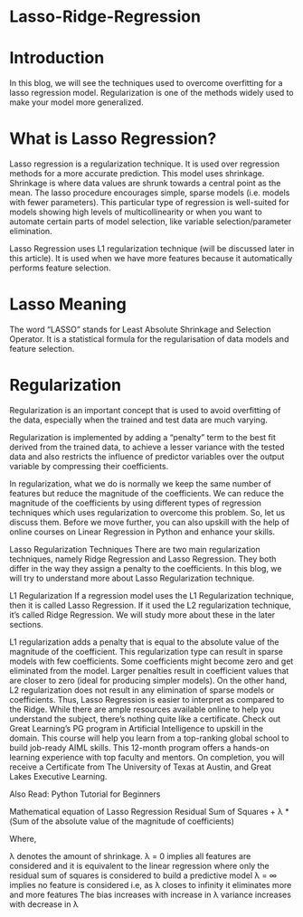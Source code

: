 # Lasso-Ridge-Regression
# Introduction
In this blog, we will see the techniques used to overcome overfitting for a lasso regression model. Regularization is one of the methods widely used to make your model more generalized.

# What is Lasso Regression?
Lasso regression is a regularization technique. It is used over regression methods for a more accurate prediction. This model uses shrinkage. Shrinkage is where data values are shrunk towards a central point as the mean. The lasso procedure encourages simple, sparse models (i.e. models with fewer parameters). This particular type of regression is well-suited for models showing high levels of multicollinearity or when you want to automate certain parts of model selection, like variable selection/parameter elimination.

Lasso Regression uses L1 regularization technique (will be discussed later in this article). It is used when we have more features because it automatically performs feature selection.

# Lasso Meaning
The word “LASSO” stands for Least Absolute Shrinkage and Selection Operator. It is a statistical formula for the regularisation of data models and feature selection.

# Regularization
Regularization is an important concept that is used to avoid overfitting of the data, especially when the trained and test data are much varying.

Regularization is implemented by adding a “penalty” term to the best fit derived from the trained data, to achieve a lesser variance with the tested data and also restricts the influence of predictor variables over the output variable by compressing their coefficients.

In regularization, what we do is normally we keep the same number of features but reduce the magnitude of the coefficients. We can reduce the magnitude of the coefficients by using different types of regression techniques which uses regularization to overcome this problem. So, let us discuss them. Before we move further, you can also upskill with the help of online courses on Linear Regression in Python and enhance your skills.

Lasso Regularization Techniques
There are two main regularization techniques, namely Ridge Regression and Lasso Regression. They both differ in the way they assign a penalty to the coefficients. In this blog, we will try to understand more about Lasso Regularization technique.

L1 Regularization
If a regression model uses the L1 Regularization technique, then it is called Lasso Regression. If it used the L2 regularization technique, it’s called Ridge Regression. We will study more about these in the later sections.

L1 regularization adds a penalty that is equal to the absolute value of the magnitude of the coefficient. This regularization type can result in sparse models with few coefficients. Some coefficients might become zero and get eliminated from the model. Larger penalties result in coefficient values that are closer to zero (ideal for producing simpler models). On the other hand, L2 regularization does not result in any elimination of sparse models or coefficients. Thus, Lasso Regression is easier to interpret as compared to the Ridge. While there are ample resources available online to help you understand the subject, there’s nothing quite like a certificate. Check out Great Learning’s PG program in Artificial Intelligence to upskill in the domain. This course will help you learn from a top-ranking global school to build job-ready AIML skills. This 12-month program offers a hands-on learning experience with top faculty and mentors. On completion, you will receive a Certificate from The University of Texas at Austin, and Great Lakes Executive Learning.

Also Read: Python Tutorial for Beginners

Mathematical equation of Lasso Regression
Residual Sum of Squares + λ * (Sum of the absolute value of the magnitude of coefficients)

Where,

λ denotes the amount of shrinkage.
λ = 0 implies all features are considered and it is equivalent to the linear regression where only the residual sum of squares is considered to build a predictive model
λ = ∞ implies no feature is considered i.e, as λ closes to infinity it eliminates more and more features
The bias increases with increase in λ
variance increases with decrease in λ
